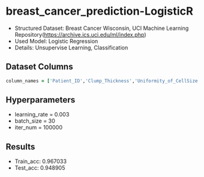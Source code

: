 # breast_cancer_prediction-LogisticR

* Structured Dataset: Breast Cancer Wisconsin, UCI Machine Learning Repository(https://archive.ics.uci.edu/ml/index.php)
* Used Model: Logistic Regression
* Details: Unsupervise Learning, Classification

## Dataset Columns
```rb
column_names = ['Patient_ID','Clump_Thickness','Uniformity_of_CellSize','Uniformity_of_CellShape','Marginal_Adhesion','Single_Epithelial_Cell_Size','Bare_Nuclei','Bland_Chromatin','Normal_Nucleoli','Mitoses','Class']
```

## Hyperparameters
* learning_rate = 0.003
* batch_size = 30
* iter_num = 100000

## Results
* Train_acc: 0.967033
* Test_acc: 0.948905
